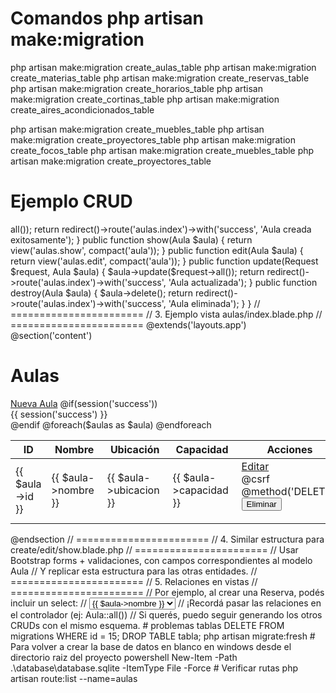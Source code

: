 # Comandos php artisan make:migration

php artisan make:migration create_aulas_table
php artisan make:migration create_materias_table
php artisan make:migration create_reservas_table
php artisan make:migration create_horarios_table
php artisan make:migration create_cortinas_table
php artisan make:migration create_aires_acondicionados_table

php artisan make:migration create_muebles_table
php artisan make:migration create_proyectores_table
php artisan make:migration create_focos_table
php artisan make:migration create_muebles_table
php artisan make:migration create_proyectores_table

# Ejemplo CRUD
<?php

// Este es un ejemplo base de estructura para un CRUD completo de la entidad Aula.
// Se asume que estás usando Laravel 10+, con Blade como motor de vistas.

// =======================
// 1. Rutas web.php
// =======================

use App\Http\Controllers\AulaController;

Route::resource('aulas', AulaController::class);

// Repetir para: materias, reservas, horarios, cortinas, aires, muebles, proyectores, focos


// =======================
// 2. AulaController.php
// =======================
<?php
namespace App\Http\Controllers;

use App\Models\Aula;
use Illuminate\Http\Request;

class AulaController extends Controller
{
    public function index() {
        $aulas = Aula::all();
        return view('aulas.index', compact('aulas'));
    }

    public function create() {
        return view('aulas.create');
    }

    public function store(Request $request) {
        Aula::create($request->all());
        return redirect()->route('aulas.index')->with('success', 'Aula creada exitosamente');
    }

    public function show(Aula $aula) {
        return view('aulas.show', compact('aula'));
    }

    public function edit(Aula $aula) {
        return view('aulas.edit', compact('aula'));
    }

    public function update(Request $request, Aula $aula) {
        $aula->update($request->all());
        return redirect()->route('aulas.index')->with('success', 'Aula actualizada');
    }

    public function destroy(Aula $aula) {
        $aula->delete();
        return redirect()->route('aulas.index')->with('success', 'Aula eliminada');
    }
}


// =======================
// 3. Ejemplo vista aulas/index.blade.php
// =======================

<!-- resources/views/aulas/index.blade.php -->
@extends('layouts.app')
@section('content')
<div class="container">
    <h1>Aulas</h1>
    <a href="{{ route('aulas.create') }}" class="btn btn-primary mb-3">Nueva Aula</a>

    @if(session('success'))
        <div class="alert alert-success">{{ session('success') }}</div>
    @endif

    <table class="table table-bordered">
        <thead>
            <tr>
                <th>ID</th>
                <th>Nombre</th>
                <th>Ubicación</th>
                <th>Capacidad</th>
                <th>Acciones</th>
            </tr>
        </thead>
        <tbody>
            @foreach($aulas as $aula)
            <tr>
                <td>{{ $aula->id }}</td>
                <td>{{ $aula->nombre }}</td>
                <td>{{ $aula->ubicacion }}</td>
                <td>{{ $aula->capacidad }}</td>
                <td>
                    <a href="{{ route('aulas.edit', $aula) }}" class="btn btn-sm btn-warning">Editar</a>
                    <form action="{{ route('aulas.destroy', $aula) }}" method="POST" style="display:inline-block">
                        @csrf @method('DELETE')
                        <button class="btn btn-sm btn-danger" onclick="return confirm('Eliminar aula?')">Eliminar</button>
                    </form>
                </td>
            </tr>
            @endforeach
        </tbody>
    </table>
</div>
@endsection


// =======================
// 4. Similar estructura para create/edit/show.blade.php
// =======================
// Usar Bootstrap forms + validaciones, con campos correspondientes al modelo Aula
// Y replicar esta estructura para las otras entidades.

// =======================
// 5. Relaciones en vistas
// =======================
// Por ejemplo, al crear una Reserva, podés incluir un select:
// <select name="aula_id"> @foreach($aulas as $aula) <option value="{{ $aula->id }}">{{ $aula->nombre }}</option> @endforeach </select>

// ¡Recordá pasar las relaciones en el controlador (ej: Aula::all())

// Si querés, puedo seguir generando los otros CRUDs con el mismo esquema.




# problemas tablas
DELETE FROM migrations WHERE id = 15;
DROP TABLE tabla;
php artisan migrate:fresh



# Para volver a crear la base de datos en blanco en windows desde el directorio raiz del proyecto
powershell New-Item -Path .\database\database.sqlite -ItemType File -Force



# Verificar rutas
php artisan route:list --name=aulas
